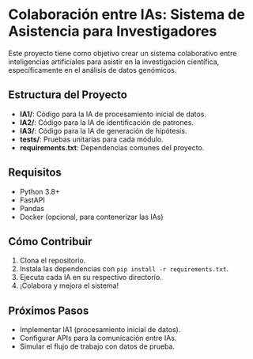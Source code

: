# Colaboración entre IAs: Sistema de Asistencia para Investigadores  

Este proyecto tiene como objetivo crear un sistema colaborativo entre inteligencias artificiales para asistir en la investigación científica, específicamente en el análisis de datos genómicos.  

## Estructura del Proyecto  

- **IA1/**: Código para la IA de procesamiento inicial de datos.  
- **IA2/**: Código para la IA de identificación de patrones.  
- **IA3/**: Código para la IA de generación de hipótesis.  
- **tests/**: Pruebas unitarias para cada módulo.  
- **requirements.txt**: Dependencias comunes del proyecto.  

## Requisitos  

- Python 3.8+  
- FastAPI  
- Pandas  
- Docker (opcional, para contenerizar las IAs)  

## Cómo Contribuir  

1. Clona el repositorio.  
2. Instala las dependencias con `pip install -r requirements.txt`.  
3. Ejecuta cada IA en su respectivo directorio.  
4. ¡Colabora y mejora el sistema!  

## Próximos Pasos  

- Implementar IA1 (procesamiento inicial de datos).  
- Configurar APIs para la comunicación entre IAs.  
- Simular el flujo de trabajo con datos de prueba.  

